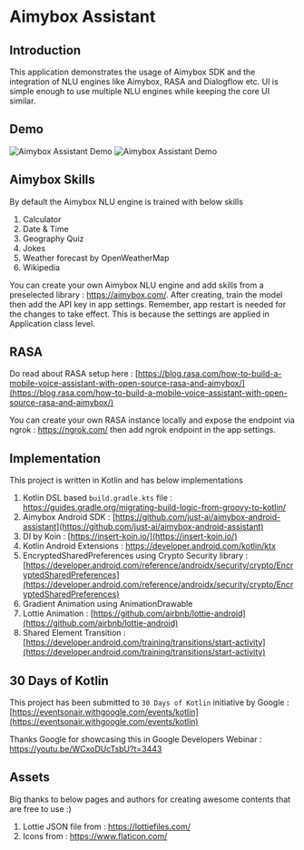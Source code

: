 #  Aimybox Assistant
## Introduction
This application demonstrates the usage of Aimybox SDK and the integration of NLU engines like Aimybox, RASA and Dialogflow etc. UI is simple enough to use multiple NLU engines while keeping the core UI similar.

## Demo

![Aimybox Assistant Demo](demo/aimybox_assistant_by_sumit.gif)
![Aimybox Assistant Demo](demo/aimybox_assistant_dark_by_sumit.gif)

## Aimybox Skills
By default the Aimybox NLU engine is trained with below skills

 1. Calculator
 2. Date & Time
 3. Geography Quiz
 4. Jokes
 5. Weather forecast by OpenWeatherMap
 6. Wikipedia

You can create your own Aimybox NLU engine and add skills from a preselected library : https://aimybox.com/. After creating, train the model then add the API key in app settings. Remember, app restart is needed for the changes to take effect. This is because the settings are applied in Application class level.

## RASA

Do read about RASA setup here : [https://blog.rasa.com/how-to-build-a-mobile-voice-assistant-with-open-source-rasa-and-aimybox/](https://blog.rasa.com/how-to-build-a-mobile-voice-assistant-with-open-source-rasa-and-aimybox/)

You can create your own RASA instance locally and expose the endpoint via ngrok : https://ngrok.com/ then add ngrok endpoint in the app settings.

## Implementation
This project is written in Kotlin and has below implementations

 1. Kotlin DSL based `build.gradle.kts` file : https://guides.gradle.org/migrating-build-logic-from-groovy-to-kotlin/
 2. Aimybox Android SDK : [https://github.com/just-ai/aimybox-android-assistant](https://github.com/just-ai/aimybox-android-assistant)
 3. DI by Koin : [https://insert-koin.io/](https://insert-koin.io/)
 4. Kotlin Android Extensions : https://developer.android.com/kotlin/ktx
 5. EncryptedSharedPreferences using Crypto Security library : [https://developer.android.com/reference/androidx/security/crypto/EncryptedSharedPreferences](https://developer.android.com/reference/androidx/security/crypto/EncryptedSharedPreferences)
 6. Gradient Animation using AnimationDrawable
 7. Lottie Animation : [https://github.com/airbnb/lottie-android](https://github.com/airbnb/lottie-android)
 8. Shared Element Transition : [https://developer.android.com/training/transitions/start-activity](https://developer.android.com/training/transitions/start-activity)

## 30 Days of Kotlin
This project has been submitted to `30 Days of Kotlin` initiative by Google : [https://eventsonair.withgoogle.com/events/kotlin](https://eventsonair.withgoogle.com/events/kotlin)

Thanks Google for showcasing this in Google Developers Webinar : https://youtu.be/WCxoDUcTsbU?t=3443

## Assets

Big thanks to below pages and authors for creating awesome contents that are free to use :) 

1. Lottie JSON file from : https://lottiefiles.com/
2. Icons from : https://www.flaticon.com/

